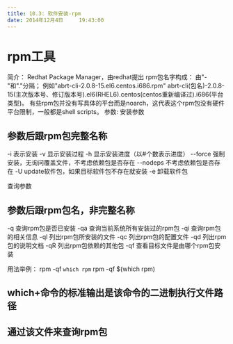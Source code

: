 ```yaml
---
title: 10.3: 软件安装-rpm
date: 2014年12月4日	 19:43:00
---
```

 
rpm工具
=====================================
简介： 
Redhat Package Manager，由redhat提出
rpm包名字构成：
由"-"和"."分隔；
例如"abrt-cli-2.0.8-15.el6.centos.i686.rpm"
abrt-cli(包名)-2.0.8-15(主次版本号、修订版本号).el6(RHEL6).centos(centos重新编译过).i686(平台类型)。
有些rpm包并没有写具体的平台而是noarch，这代表这个rpm包没有硬件平台限制，一般都是shell scripts。 
参数:
安装参数
## 参数后跟rpm包完整名称
-i 表示安装
-v 显示安装过程
-h 显示安装进度（以#个数表示进度） 
--force  强制安装，无询问覆盖文件，不考虑依赖包是否存在 
--nodeps 不考虑依赖包是否存在
-U update软件包，如果目标软件包不存在就安装
-e 卸载软件包
 
查询参数
## 参数后跟rpm包名，非完整名称
-q  查询rpm包是否已安装
-qa 查询当前系统所有安装过的rpm包
-qi 查询rpm包的相关信息
-ql 列出rpm包所安装的文件
-qc 列出rpm包的配置文件
-qd 列出rpm包的说明文档
-qR 列出rpm包依赖的其他包
-qf 查看目标文件是由哪个rpm包安装
 
用法举例：
rpm -qf `which rpm`
rpm -qf $(which rpm)
## which+命令的标准输出是该命令的二进制执行文件路径
## 通过该文件来查询rpm包
